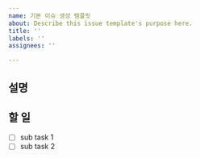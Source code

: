 ```yaml
---
name: 기본 이슈 생성 템플릿
about: Describe this issue template's purpose here.
title: ''
labels: ''
assignees: ''

---
```


## 설명

## 할 일
- [ ]  sub task 1
- [ ]  sub task 2

